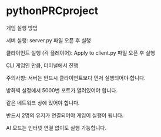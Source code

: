 # pythonPRCproject

게임 실행 방법

서버 실행:
server.py 파일 오픈 후 실행

클라이언트 실행 (각 플레이어):
Apply to client.py 파일 오픈 후 실행

CLI 게임인 만큼, 터미널에서 진행

주의사항:
서버는 반드시 클라이언트보다 먼저 실행되어야 합니다.

방화벽 설정에서 5000번 포트가 열려있어야 합니다.

같은 네트워크 상에 있어야 합니다.

반드시 2명의 유저가 연결되어야 게임이 실행이 됩니다.

AI 모드는 인터넷 연결 없이도 실행 가능합니다.
